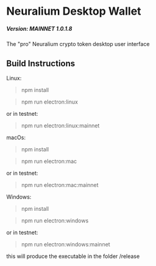 # Neuralium Desktop Wallet

##### Version:  MAINNET 1.0.1.8

The "pro" Neuralium crypto token desktop user interface

## Build Instructions
Linux:
> npm install

> npm run electron:linux

or in testnet:

> npm run electron:linux:mainnet

macOs:
> npm install

> npm run electron:mac

or in testnet:

> npm run electron:mac:mainnet

Windows:
> npm install

> npm run electron:windows

or in testnet:

> npm run electron:windows:mainnet

this will produce the executable in the folder /release


